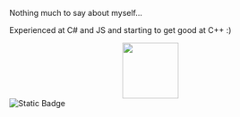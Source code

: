 Nothing much to say about myself...

Experienced at C# and JS and starting to get good at C++ :)


<div id="header" align="center">
  <img src="https://media.giphy.com/media/CuuSHzuc0O166MRfjt/giphy.gif" width="100"/>
</div>

<img alt="Static Badge" src="https://img.shields.io/badge/C%2B%2B?logoColor=red">
